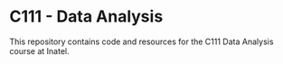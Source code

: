 # C111 - Data Analysis

This repository contains code and resources for the C111 Data Analysis course at Inatel.

